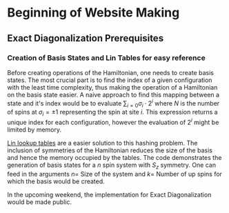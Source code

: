 # Beginning of Website Making
## Exact Diagonalization Prerequisites
### Creation of Basis States and Lin Tables for easy reference
Before creating operations of the Hamiltonian, one needs to create basis states. The most crucial part is to find the index of a given configuration with the least time complexity, thus making the operation of a Hamiltonian on the basis state easier. A naive approach to find this mapping between a state and it's index would be to evaluate $\sum_{i=0} \sigma_i\cdot 2^{i}$ where $N$ is the number of spins at $\sigma_i= \pm 1$ representing the spin at site $i$. This expression returns a unique index for each configuration, however the evaluation of  $2^i$ might be limited by memory. 

[Lin lookup tables](https://aip.scitation.org/doi/pdf/10.1063/1.4823192) are a easier solution to this hashing problem. The inclusion of symmetries of the Hamiltonian reduces the size of the basis and hence the memory occupied by the tables. The code demonstrates the generation of basis states for a $n$ spin system with $S_z$ symmetry. One can feed in the arguments $n=$ Size of the system and $k=$ Number of up spins for which the basis would be created.


In the upcoming weekend, the implementation for Exact Diagonalization would be made public.
